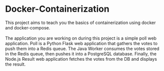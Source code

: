# Docker-Containerization

This project aims to teach you the basics of containerization using docker and docker-compose.
<br/>
<br/>
The application you are working on during this project is a simple poll web application.
Poll is a Python Flask web application that gathers the votes to push them into a Redis queue.
The Java Worker consumes the votes stored in the Redis queue, then pushes it into a PostgreSQL database.
Finally, the Node.js Result web application fetches the votes from the DB and displays the result.
